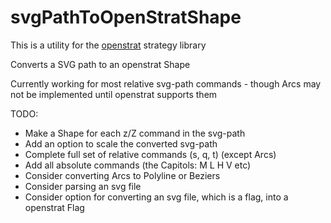# svgPathToOpenStratShape
This is a utility for the [openstrat](https://github.com/Rich2/openstrat) strategy library

Converts a SVG path to an openstrat Shape

Currently working for most relative svg-path commands - though Arcs may not be implemented until openstrat supports them

TODO:
* Make a Shape for each z/Z command in the svg-path
* Add an option to scale the converted svg-path
* Complete full set of relative commands (s, q, t) (except Arcs) 
* Add all absolute commands (the Capitols: M L H V etc)
* Consider converting Arcs to Polyline or Beziers
* Consider parsing an svg file
* Consider option for converting an svg file, which is a flag, into a openstrat Flag
